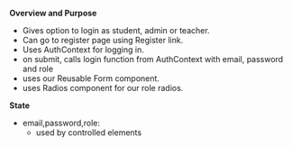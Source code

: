 **Overview and Purpose**

- Gives option to login as student, admin or teacher.
- Can go to register page using Register link.
- Uses AuthContext for logging in.
- on submit, calls login function from AuthContext with email, password and role
- uses our Reusable Form component.
- uses Radios component for our role radios.

**State**

- email,password,role:
  - used by controlled elements
